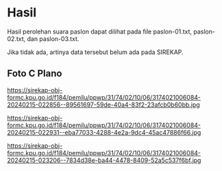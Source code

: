 # Hasil

Hasil perolehan suara paslon dapat dilihat pada file paslon-01.txt, paslon-02.txt, dan paslon-03.txt.

Jika tidak ada, artinya data tersebut belum ada pada SIREKAP.

## Foto C Plano

https://sirekap-obj-formc.kpu.go.id/f184/pemilu/ppwp/31/74/02/10/06/3174021006084-20240215-022856--89561697-59de-40a4-83f2-23afcb0b60bb.jpg

https://sirekap-obj-formc.kpu.go.id/f184/pemilu/ppwp/31/74/02/10/06/3174021006084-20240215-022931--eba77033-4288-4e2a-9dc4-45ac47886f66.jpg

https://sirekap-obj-formc.kpu.go.id/f184/pemilu/ppwp/31/74/02/10/06/3174021006084-20240215-023206--7834d38e-ba44-4478-8409-52a5c537f6bf.jpg
